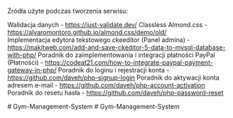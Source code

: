 Źródła użyte podczas tworzenia serwisu:

Walidacja danych - https://just-validate.dev/ 
Classless Almond.css - https://alvaromontoro.github.io/almond.css/demo/old/  
Implementacja edytora tekstowego ckeeditor (Panel admina) - https://makitweb.com/add-and-save-ckeditor-5-data-to-mysql-database-with-php/ 
Poradnik do zaimplementowania i integracji płatności PayPal (Płatności) - https://codeat21.com/how-to-integrate-paypal-payment-gateway-in-php/
Poradnik do loginu i rejestracji konta - https://github.com/daveh/php-signup-login 
Poradnik do aktywacji konta adresem e-mail - https://github.com/daveh/php-account-activation
Poradnik do resetu hasła - https://github.com/daveh/php-password-reset

#   G y m - M a n a g e m e n t - S y s t e m  
 #   G y m - M a n a g e m e n t - S y s t e m  
 